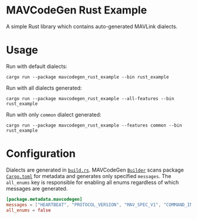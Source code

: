MAVCodeGen Rust Example
=======================

A simple Rust library which contains auto-generated MAVLink dialects.

# Usage

Run with default dialects:

```shell
cargo run --package mavcodegen_rust_example --bin rust_example
```

Run with all dialects generated:

```shell
cargo run --package mavcodegen_rust_example --all-features --bin rust_example
```

Run with only `common` dialect generated:

```shell
cargo run --package mavcodegen_rust_example --features common --bin rust_example
```

# Configuration

Dialects are generated in [`build.rs`](build.rs). MAVCodeGen [`Builder`](../../mavcodegen/src/rust/build_helper.rs) scans
package [`Cargo.toml`](Cargo.toml) for metadata and generates only specified `messages`. The `all_enums` key is
responsible for enabling all enums regardless of which messages are generated.

```toml
[package.metadata.mavcodegen]
messages = ["HEARTBEAT", "PROTOCOL_VERSION", "MAV_SPEC_V1", "COMMAND_INT", "COMMAND_LONG"]
all_enums = false
```
